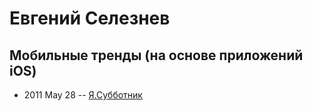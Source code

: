 # Евгений Селезнев

## Мобильные тренды (на основе приложений iOS)
- 2011 May 28 -- [Я.Субботник](https://events.yandex.ru/lib/talks/243/)    
